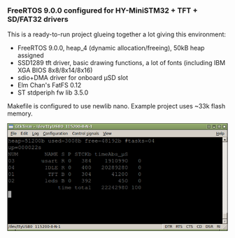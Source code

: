 ### FreeRTOS 9.0.0 configured for HY-MiniSTM32 + TFT + SD/FAT32 drivers

This is a ready-to-run project glueing together a lot giving this environment:  
* FreeRTOS 9.0.0, heap_4 (dynamic allocation/freeing), 50kB heap assigned
* SSD1289 tft driver, basic drawing functions, a lot of fonts (including IBM XGA BIOS 8x8/8x14/8x16)
* sdio+DMA driver for onboard µSD slot
* Elm Chan's FatFS 0.12
* ST stdperiph fw lib 3.5.0

Makefile is configured to use newlib nano. Example project uses ~33k flash memory.

![Screenshot](screenshot.png)
